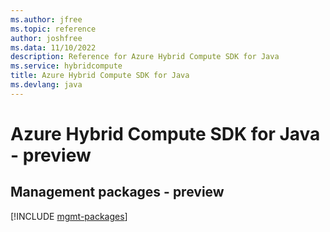 ```yaml
---
ms.author: jfree
ms.topic: reference
author: joshfree
ms.data: 11/10/2022
description: Reference for Azure Hybrid Compute SDK for Java
ms.service: hybridcompute
title: Azure Hybrid Compute SDK for Java
ms.devlang: java
---
```

# Azure Hybrid Compute SDK for Java - preview

## Management packages - preview
[!INCLUDE [mgmt-packages](hybrid-compute-mgmt-index.md)]